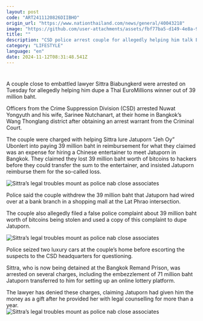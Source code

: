 ```yaml
---
layout: post
code: "ART2411120826DIIBHO"
origin_url: "https://www.nationthailand.com/news/general/40043218"
image: "https://github.com/user-attachments/assets/fbf77ba5-d149-4e8a-9a98-4fefc2db709d"
title: ""
description: "CSD police arrest couple for allegedly helping him talk EuroMillions winner into transferring 39 million baht to them"
category: "LIFESTYLE"
language: "en"
date: 2024-11-12T08:31:48.541Z
---
```


# 









A couple close to embattled lawyer Sittra Biabungkerd were arrested on Tuesday for allegedly helping him dupe a Thai EuroMillions winner out of 39 million baht.

Officers from the Crime Suppression Division (CSD) arrested Nuwat Yongyuth and his wife, Sarinee Nutchanart, at their home in Bangkok’s Wang Thonglang district after obtaining an arrest warrant from the Criminal Court.

The couple were charged with helping Sittra lure Jatuporn “Jeh Oy” Ubonlert into paying 39 million baht in reimbursement for what they claimed was an expense for hiring a Chinese entertainer to meet Jatuporn in Bangkok. They claimed they lost 39 million baht worth of bitcoins to hackers before they could transfer the sum to the entertainer, and insisted Jatuporn reimburse them for the so-called loss.

  ![Sittra’s legal troubles mount as police nab close associates](https://media.nationthailand.com/uploads/images/contents/w1024/2024/11/yuAYXbMwkXF4NPl9zRx5.webp?x-image-process=style/lg-webp)

Police said the couple withdrew the 39 million baht that Jatuporn had wired over at a bank branch in a shopping mall at the Lat Phrao intersection.

The couple also allegedly filed a false police complaint about 39 million baht worth of bitcoins being stolen and used a copy of this complaint to dupe Jatuporn.

  ![Sittra’s legal troubles mount as police nab close associates](https://github.com/user-attachments/assets/9d1e4321-c3fc-4ace-9f17-aaf34f2bce7a)

Police seized two luxury cars at the couple’s home before escorting the suspects to the CSD headquarters for questioning.

Sittra, who is now being detained at the Bangkok Remand Prison, was arrested on several charges, including the embezzlement of 71 million baht Jatuporn transferred to him for setting up an online lottery platform.

The lawyer has denied these charges, claiming Jatuporn had given him the money as a gift after he provided her with legal counselling for more than a year.  
  ![Sittra’s legal troubles mount as police nab close associates](https://github.com/user-attachments/assets/5a4e8257-c9f3-4bc8-b0ce-63485d1b8bad)